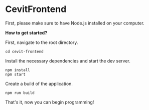 # CevitFrontend

First, please make sure to have Node.js installed on your computer.

**How to get started?**

First, navigate to the root directory.
```
cd cevit-frontend
```
Install the necessary dependencies and start the dev server.
```
npm install
npm start
```
Create a build of the application.
```
npm run build
```

That's it, now you can begin programming!

